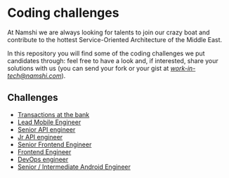 # Coding challenges

At Namshi we are always looking for talents to join our
crazy boat and contribute to the hottest Service-Oriented
Architecture of the Middle East.

In this repository you will find some of the coding challenges
we put candidates through: feel free to have a look and, if interested,
share your solutions with us (you can send your fork or your gist at
*work-in-tech@namshi.com*).

## Challenges

* [Transactions at the bank](transactions-at-the-bank.md)
* [Lead Mobile Engineer](lead-mobile-engineer.md)
* [Senior API engineer](senior-api-engineer.md)
* [Jr API engineer](jr-backend-engineer.md)
* [Senior Frontend Engineer](senior-frontend-engineer.md)
* [Frontend Engineer](frontend-developer.md)
* [DevOps engineer](automation.md)
* [Senior / Intermediate Android Engineer](senior-android-engineer.md)
